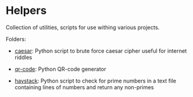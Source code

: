 # Helpers
Collection of utilities, scripts for use withing various projects.

Folders:

- [caesar](https://github.com/PavKmiec/Helpers/tree/main/caesar): 
  Python script to brute force caesar cipher
  useful for internet riddles

- [qr-code](https://github.com/PavKmiec/Helpers/tree/main/qr-code):
  Python QR-code generator
  
- [haystack](https://github.com/PavKmiec/Helpers/tree/main/haystack):
  Python script to check for prime numbers in a text file containing lines of numbers and return any non-primes
